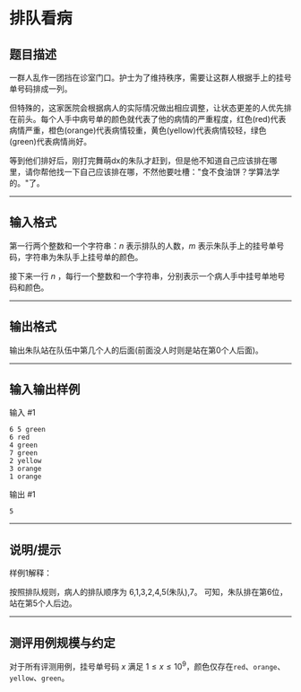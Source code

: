 # 排队看病

## 题目描述

一群人乱作一团挡在诊室门口。护士为了维持秩序，需要让这群人根据手上的挂号单号码排成一列。

但特殊的，这家医院会根据病人的实际情况做出相应调整，让状态更差的人优先排在前头。每个人手中病号单的颜色就代表了他的病情的严重程度，红色(red)代表病情严重，橙色(orange)代表病情较重，黄色(yellow)代表病情较轻，绿色(green)代表病情尚好。

等到他们排好后，刚打完舞萌dx的朱队才赶到，但是他不知道自己应该排在哪里，请你帮他找一下自己应该排在哪，不然他要吐槽："食不食油饼？学算法学的。"了。

---

## 输入格式

第一行两个整数和一个字符串：$n$ 表示排队的人数，$m$ 表示朱队手上的挂号单号码，字符串为朱队手上挂号单的颜色。

接下来一行 $n$ ，每行一个整数和一个字符串，分别表示一个病人手中挂号单地号码和颜色。

---

## 输出格式

输出朱队站在队伍中第几个人的后面(前面没人时则是站在第0个人后面)。

---

## 输入输出样例

输入 #1

```
6 5 green
6 red
4 green
7 green
2 yellow
3 orange
1 orange
```

输出 #1

```
5
```

---

## 说明/提示

样例1解释：

按照排队规则，病人的排队顺序为 6,1,3,2,4,5(朱队),7。
可知，朱队排在第6位，站在第5个人后边。

---

## 测评用例规模与约定

对于所有评测用例，挂号单号码 $x$ 满足 $1\leq x\leq 10^9$，颜色仅存在`red`、`orange`、`yellow`、`green`。